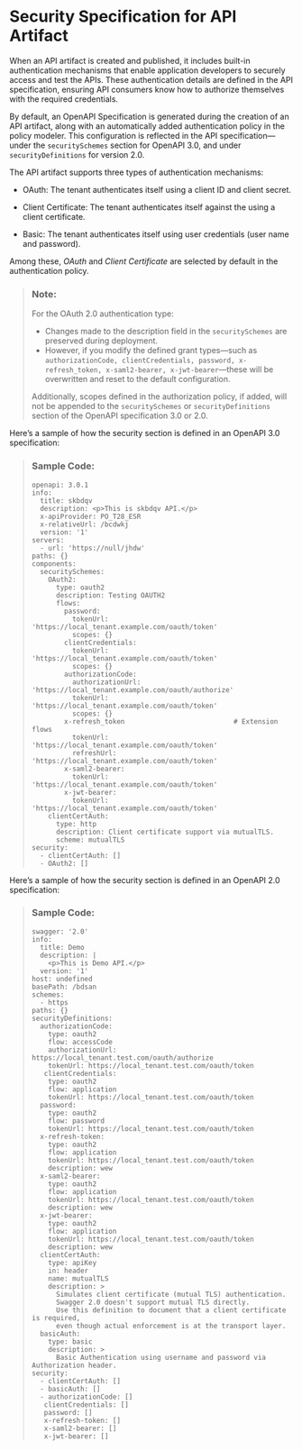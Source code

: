 <!-- loio6224cf2497684bb5829333726192a029 -->

# Security Specification for API Artifact

When an API artifact is created and published, it includes built-in authentication mechanisms that enable application developers to securely access and test the APIs. These authentication details are defined in the API specification, ensuring API consumers know how to authorize themselves with the required credentials.

By default, an OpenAPI Specification is generated during the creation of an API artifact, along with an automatically added authentication policy in the policy modeler. This configuration is reflected in the API specification—under the `securitySchemes` section for OpenAPI 3.0, and under `securityDefinitions` for version 2.0.

The API artifact supports three types of authentication mechanisms:

-   OAuth: The tenant authenticates itself using a client ID and client secret.

-   Client Certificate: The tenant authenticates itself against the using a client certificate.

-   Basic: The tenant authenticates itself using user credentials \(user name and password\).


Among these, *OAuth* and *Client Certificate* are selected by default in the authentication policy.

> ### Note:  
> For the OAuth 2.0 authentication type:
> 
> -   Changes made to the description field in the `securitySchemes` are preserved during deployment.
> -   However, if you modify the defined grant types—such as `authorizationCode, clientCredentials, password, x-refresh_token, x-saml2-bearer, x-jwt-bearer`—these will be overwritten and reset to the default configuration.
> 
> Additionally, scopes defined in the authorization policy, if added, will not be appended to the `securitySchemes` or `securityDefinitions` section of the OpenAPI specification 3.0 or 2.0.

Here’s a sample of how the security section is defined in an OpenAPI 3.0 specification:

> ### Sample Code:  
> ```
> openapi: 3.0.1
> info:
>   title: skbdqv
>   description: <p>This is skbdqv API.</p>
>   x-apiProvider: PO_T28_ESR
>   x-relativeUrl: /bcdwkj
>   version: '1'
> servers:
>   - url: 'https://null/jhdw'
> paths: {}
> components:
>   securitySchemes:
>     OAuth2:
>       type: oauth2
>       description: Testing OAUTH2
>       flows:
>         password:
>           tokenUrl: 'https://local_tenant.example.com/oauth/token'
>           scopes: {}
>         clientCredentials:
>           tokenUrl: 'https://local_tenant.example.com/oauth/token'
>           scopes: {}
>         authorizationCode:
>           authorizationUrl: 'https://local_tenant.example.com/oauth/authorize'
>           tokenUrl: 'https://local_tenant.example.com/oauth/token'
>           scopes: {}
>         x-refresh_token                           # Extension flows
>           tokenUrl: 'https://local_tenant.example.com/oauth/token'
>           refreshUrl: 'https://local_tenant.example.com/oauth/token'
>         x-saml2-bearer:
>           tokenUrl: 'https://local_tenant.example.com/oauth/token'
>         x-jwt-bearer:
>           tokenUrl: 'https://local_tenant.example.com/oauth/token'
>     clientCertAuth:
>       type: http
>       description: Client certificate support via mutualTLS.
>       scheme: mutualTLS
> security:
>   - clientCertAuth: []
>   - OAuth2: []
> ```

Here’s a sample of how the security section is defined in an OpenAPI 2.0 specification:

> ### Sample Code:  
> ```
> swagger: '2.0'
> info:
>   title: Demo
>   description: |
>     <p>This is Demo API.</p>
>   version: '1'
> host: undefined
> basePath: /bdsan
> schemes:
>   - https
> paths: {}
> securityDefinitions:
>   authorizationCode:
>     type: oauth2
>     flow: accessCode
>     authorizationUrl: https://local_tenant.test.com/oauth/authorize
>     tokenUrl: https://local_tenant.test.com/oauth/token
>    clientCredentials:
>     type: oauth2
>     flow: application
>     tokenUrl: https://local_tenant.test.com/oauth/token
>   password:
>     type: oauth2
>     flow: password
>     tokenUrl: https://local_tenant.test.com/oauth/token
>   x-refresh-token:
>     type: oauth2
>     flow: application
>     tokenUrl: https://local_tenant.test.com/oauth/token
>     description: wew
>   x-saml2-bearer:
>     type: oauth2
>     flow: application
>     tokenUrl: https://local_tenant.test.com/oauth/token
>     description: wew
>   x-jwt-bearer:
>     type: oauth2
>     flow: application
>     tokenUrl: https://local_tenant.test.com/oauth/token
>     description: wew
>   clientCertAuth:
>     type: apiKey
>     in: header
>     name: mutualTLS
>     description: >
>       Simulates client certificate (mutual TLS) authentication.
>       Swagger 2.0 doesn't support mutual TLS directly.
>       Use this definition to document that a client certificate is required,
>       even though actual enforcement is at the transport layer.
>   basicAuth:
>     type: basic
>     description: >
>       Basic Authentication using username and password via Authorization header.
> security:
>   - clientCertAuth: []
>   - basicAuth: []
>   - authorizationCode: []
>    clientCredentials: []
>    password: []
>    x-refresh-token: []
>    x-saml2-bearer: []
>    x-jwt-bearer: []
> 
> ```

